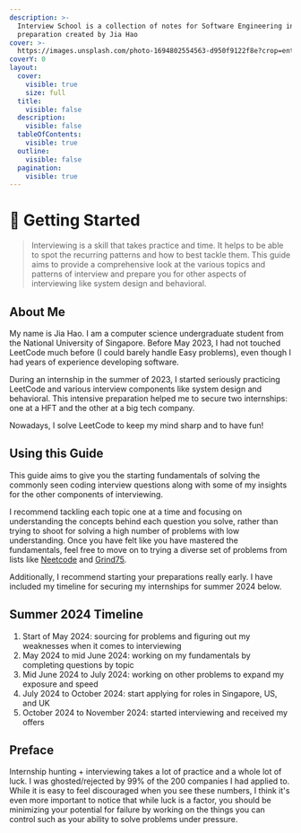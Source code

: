 ```yaml
---
description: >-
  Interview School is a collection of notes for Software Engineering interview
  preparation created by Jia Hao
cover: >-
  https://images.unsplash.com/photo-1694802554563-d950f9122f8e?crop=entropy&cs=srgb&fm=jpg&ixid=M3wxOTcwMjR8MHwxfHJhbmRvbXx8fHx8fHx8fDE2OTc0NjQyNDR8&ixlib=rb-4.0.3&q=85
coverY: 0
layout:
  cover:
    visible: true
    size: full
  title:
    visible: false
  description:
    visible: false
  tableOfContents:
    visible: true
  outline:
    visible: false
  pagination:
    visible: true
---
```


# 🍕 Getting Started

> Interviewing is a skill that takes practice and time. It helps to be able to spot the recurring patterns and how to best tackle them. This guide aims to provide a comprehensive look at the various topics and patterns of interview and prepare you for other aspects of interviewing like system design and behavioral.

## About Me

My name is Jia Hao. I am a computer science undergraduate student from the National University of Singapore. Before May 2023, I had not touched LeetCode much before (I could barely handle Easy problems), even though I had years of experience developing software.&#x20;

During an internship in the summer of 2023, I started seriously practicing LeetCode and various interview components like system design and behavioral. This intensive preparation helped me to secure two internships: one at a HFT and the other at a big tech company.

Nowadays, I solve LeetCode to keep my mind sharp and to have fun!

## Using this Guide

This guide aims to give you the starting fundamentals of solving the commonly seen coding interview questions along with some of my insights for the other components of interviewing.

I recommend tackling each topic one at a time and focusing on understanding the concepts behind each question you solve, rather than trying to shoot for solving a high number of problems with low understanding. Once you have felt like you have mastered the fundamentals, feel free to move on to trying a diverse set of problems from lists like [Neetcode](https://neetcode.io/roadmap) and [Grind75](https://www.techinterviewhandbook.org/grind75).

Additionally, I recommend starting your preparations really early. I have included my timeline for securing my internships for summer 2024 below.

## Summer 2024 Timeline

1. Start of May 2024: sourcing for problems and figuring out my weaknesses when it comes to interviewing
2. May 2024 to mid June 2024: working on my fundamentals by completing questions by topic
3. Mid June 2024 to July 2024: working on other problems to expand my exposure and speed
4. July 2024 to October 2024: start applying for roles in Singapore, US, and UK
5. October 2024 to November 2024: started interviewing and received my offers

## Preface

Internship hunting + interviewing takes a lot of practice and a whole lot of luck. I was ghosted/rejected by 99% of the 200 companies I had applied to. While it is easy to feel discouraged when you see these numbers, I think it's even more important to notice that while luck is a factor, you should be minimizing your potential for failure by working on the things you can control such as your ability to solve problems under pressure.
